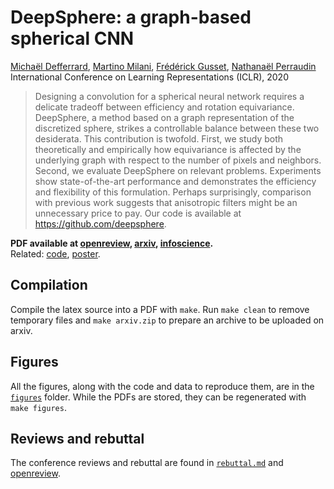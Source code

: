 # DeepSphere: a graph-based spherical CNN

[Michaël Defferrard](https://deff.ch),
[Martino Milani](https://www.linkedin.com/in/martino-milani-11258350),
[Frédérick Gusset](https://www.linkedin.com/in/frédérick-gusset-a42485191),
[Nathanaël Perraudin](https://perraudin.info) \
International Conference on Learning Representations (ICLR), 2020

> Designing a convolution for a spherical neural network requires a delicate tradeoff between efficiency and rotation equivariance.
> DeepSphere, a method based on a graph representation of the discretized sphere, strikes a controllable balance between these two desiderata.
> This contribution is twofold.
> First, we study both theoretically and empirically how equivariance is affected by the underlying graph with respect to the number of pixels and neighbors.
> Second, we evaluate DeepSphere on relevant problems.
> Experiments show state-of-the-art performance and demonstrates the efficiency and flexibility of this formulation.
> Perhaps surprisingly, comparison with previous work suggests that anisotropic filters might be an unnecessary price to pay.
> Our code is available at https://github.com/deepsphere.

**PDF available at [openreview], [arxiv], [infoscience].**\
Related: [code], [poster].

[openreview]: https://openreview.net/forum?id=B1e3OlStPB
[arxiv]: https://arxiv.org
[infoscience]: https://infoscience.epfl.ch
[code]: https://github.com/deepsphere
[poster]: https://doi.org/10.5281/zenodo

## Compilation

Compile the latex source into a PDF with `make`.
Run `make clean` to remove temporary files and `make arxiv.zip` to prepare an archive to be uploaded on arxiv.

## Figures

All the figures, along with the code and data to reproduce them, are in the [`figures`](figures/) folder.
While the PDFs are stored, they can be regenerated with `make figures`.

## Reviews and rebuttal

The conference reviews and rebuttal are found in [`rebuttal.md`](rebuttal.md) and [openreview].
